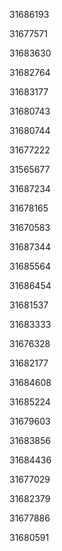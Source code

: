 31686193

31677571

31683630

31682764

31683177

31680743

31680744

31677222

31565677

31687234

31678165

31670583

31687344

31685564

31686454

31681537

31683333

31676328

31682177

31684608

31685224

31679603

31683856

31684436

31677029

31682379

31677886

31680591

